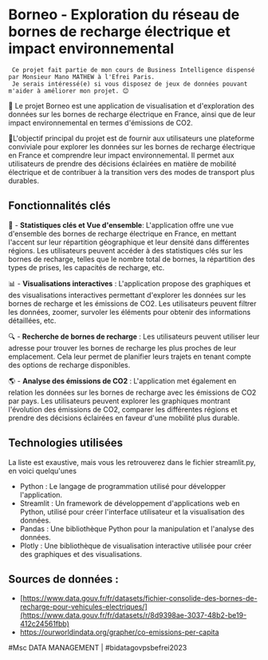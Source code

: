 # Borneo - Exploration du réseau de bornes de recharge électrique et impact environnemental
     Ce projet fait partie de mon cours de Business Intelligence dispensé par Monsieur Mano MATHEW à l'Efrei Paris. 
     Je serais intéressé(e) si vous disposez de jeux de données pouvant m'aider à améliorer mon projet. 😊


📍 Le projet Borneo est une application de visualisation et d'exploration des données sur les bornes de recharge électrique en France, ainsi que de leur impact environnemental en termes d'émissions de CO2. 


🎯L'objectif principal du projet est de fournir aux utilisateurs une plateforme conviviale pour explorer les données sur les bornes de recharge électrique en France et comprendre leur impact environnemental. Il permet aux utilisateurs de prendre des décisions éclairées en matière de mobilité électrique et de contribuer à la transition vers des modes de transport plus durables.

## Fonctionnalités clés
🔭 - **Statistiques clés et Vue d'ensemble**: L'application offre une vue d'ensemble des bornes de recharge électrique en France, en mettant l'accent sur leur répartition géographique et leur densité dans différentes régions. Les utilisateurs peuvent accéder à des statistiques clés sur les bornes de recharge, telles que le nombre total de bornes, la répartition des types de prises, les capacités de recharge, etc.

📊 - **Visualisations interactives** : L'application propose des graphiques et des visualisations interactives permettant d'explorer les données sur les bornes de recharge et les émissions de CO2. Les utilisateurs peuvent filtrer les données, zoomer, survoler les éléments pour obtenir des informations détaillées, etc.

🔍 - **Recherche de bornes de recharge** : Les utilisateurs peuvent utiliser leur adresse pour trouver les bornes de recharge les plus proches de leur emplacement. Cela leur permet de planifier leurs trajets en tenant compte des options de recharge disponibles.

🌎 - **Analyse des émissions de CO2** : L'application met également en relation les données sur les bornes de recharge avec les émissions de CO2 par pays. Les utilisateurs peuvent explorer les graphiques montrant l'évolution des émissions de CO2, comparer les différentes régions et prendre des décisions éclairées en faveur d'une mobilité plus durable.

## Technologies utilisées
La liste est exaustive, mais vous les retrouverez dans le fichier streamlit.py, en voici quelqu'unes
- Python : Le langage de programmation utilisé pour développer l'application.
- Streamlit : Un framework de développement d'applications web en Python, utilisé pour créer l'interface utilisateur et la visualisation des données.
- Pandas : Une bibliothèque Python pour la manipulation et l'analyse des données.
- Plotly : Une bibliothèque de visualisation interactive utilisée pour créer des graphiques et des visualisations.
## Sources de données :
  - [https://www.data.gouv.fr/fr/datasets/fichier-consolide-des-bornes-de-recharge-pour-vehicules-electriques/](https://www.data.gouv.fr/fr/datasets/r/8d9398ae-3037-48b2-be19-412c24561fbb)
  - https://ourworldindata.org/grapher/co-emissions-per-capita 


#Msc DATA MANAGEMENT | #bidatagovpsbefrei2023
